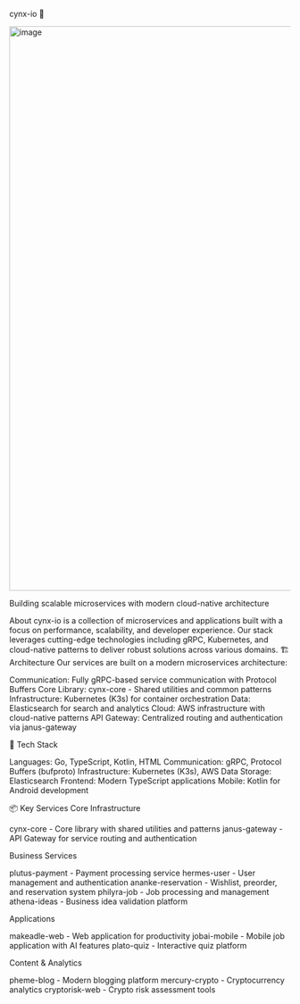 cynx-io 🚀

<img width="1874" height="1011" alt="image" src="https://github.com/user-attachments/assets/8b266869-b459-4da5-b565-d9edede4d7c2" />

Building scalable microservices with modern cloud-native architecture

About
cynx-io is a collection of microservices and applications built with a focus on performance, scalability, and developer experience. Our stack leverages cutting-edge technologies including gRPC, Kubernetes, and cloud-native patterns to deliver robust solutions across various domains.
🏗️ Architecture
Our services are built on a modern microservices architecture:

Communication: Fully gRPC-based service communication with Protocol Buffers
Core Library: cynx-core - Shared utilities and common patterns
Infrastructure: Kubernetes (K3s) for container orchestration
Data: Elasticsearch for search and analytics
Cloud: AWS infrastructure with cloud-native patterns
API Gateway: Centralized routing and authentication via janus-gateway

🔧 Tech Stack

Languages: Go, TypeScript, Kotlin, HTML
Communication: gRPC, Protocol Buffers (bufproto)
Infrastructure: Kubernetes (K3s), AWS
Data Storage: Elasticsearch
Frontend: Modern TypeScript applications
Mobile: Kotlin for Android development

📦 Key Services
Core Infrastructure

cynx-core - Core library with shared utilities and patterns
janus-gateway - API Gateway for service routing and authentication

Business Services

plutus-payment - Payment processing service
hermes-user - User management and authentication
ananke-reservation - Wishlist, preorder, and reservation system
philyra-job - Job processing and management
athena-ideas - Business idea validation platform

Applications

makeadle-web - Web application for productivity
jobai-mobile - Mobile job application with AI features
plato-quiz - Interactive quiz platform

Content & Analytics

pheme-blog - Modern blogging platform
mercury-crypto - Cryptocurrency analytics
cryptorisk-web - Crypto risk assessment tools
